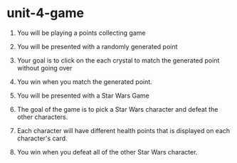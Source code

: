 # unit-4-game
1. You will be playing a points collecting game
2. You will be presented with a randomly generated point
3. Your goal is to click on the each crystal to match the generated point without going over
4. You win when you match the generated point.

1. You will be presented with a Star Wars Game
2. The goal of the game is to pick a Star Wars character and defeat the other characters.
3. Each character will have different health points that is displayed on each character's card.
4. You win when you defeat all of the other Star Wars character.
